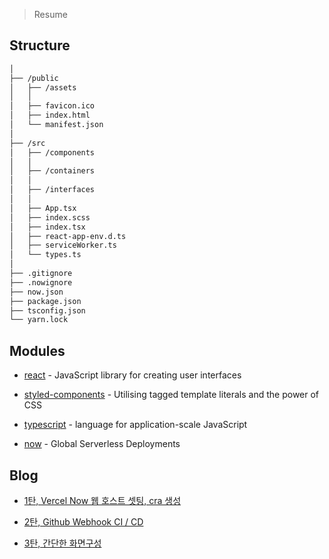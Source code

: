 > Resume

## Structure

```bash
│
├── /public
│   ├── /assets
│   │
│   ├── favicon.ico
│   ├── index.html
│   └── manifest.json
│
├── /src
│   ├── /components
│   │
│   ├── /containers
│   │
│   ├── /interfaces
│   │
│   ├── App.tsx
│   ├── index.scss
│   ├── index.tsx
│   ├── react-app-env.d.ts
│   ├── serviceWorker.ts
│   └── types.ts
│
├── .gitignore
├── .nowignore
├── now.json
├── package.json
├── tsconfig.json
└── yarn.lock
```

## Modules

- <a href="https://reactjs.org/">react</a> - JavaScript library for creating user interfaces

- <a href="https://www.styled-components.com/">styled-components</a> - Utilising tagged template literals and the power of CSS

- <a href="https://www.typescriptlang.org/">typescript</a> - language for application-scale JavaScript

- <a href="https://www.npmjs.com/package/now">now</a> - Global Serverless Deployments

## Blog

- [1탄, Vercel Now 웹 호스트 셋팅, cra 생성](https://ljlm0402.netlify.com/project/resume/1/)

- [2탄, Github Webhook CI / CD](https://ljlm0402.netlify.com/project/resume/2/)

- [3탄, 간단한 화면구성](https://ljlm0402.netlify.com/project/resume/3/)
